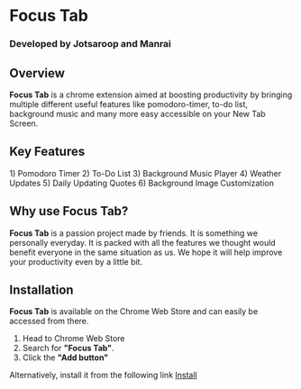 <h1>Focus Tab </h1>
<h3>Developed by Jotsaroop and Manrai</h3>

<h2>Overview</h2>
<strong>Focus Tab</strong> is a chrome extension aimed at boosting productivity by bringing multiple different useful features like pomodoro-timer, to-do list, background music and many more easy accessible on your New Tab Screen. 

<h2>Key Features</h2>
1) Pomodoro Timer
2) To-Do List
3) Background Music Player
4) Weather Updates
5) Daily Updating Quotes
6) Background Image Customization

<h2>Why use Focus Tab?</h2>
<strong>Focus Tab</strong> is a passion project made by friends. It is something we personally everyday. It is packed with all the features we thought would benefit everyone in the same situation as us. 
We hope it will help improve your productivity even by a little bit. 

<h2>Installation</h2>
<strong>Focus Tab</strong> is available on the Chrome Web Store and can easily be accessed from there. 

1) Head to Chrome Web Store
2) Search for <strong>"Focus Tab"</strong>.
3) Click the <strong>"Add button"</strong>

Alternatively, install it from the following link
<a href="https://chromewebstore.google.com/detail/focus-tab/leiofepjjglilgnegnnppaglgdnpieen" class="button">Install</a>




